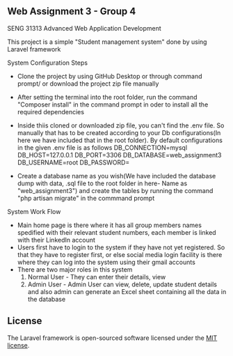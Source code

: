 ## Web Assignment 3 - Group 4

SENG 31313 Advanced Web Application Development

This project is a simple "Student management system" done by using Laravel framework

System Configuration Steps

- Clone the project by using GitHub Desktop or through command prompt/ or download the project zip file         manually
- After setting the terminal into the root folder, run the command "Composer install" in the command prompt     in oder to install all the required dependencies
- Inside thiis cloned or downloaded zip file, you can't find the .env file. So manually that has to be          created according to your Db configurations(In here we have included that in the root folder). By default     configurations in the given .env file is as follows
    DB_CONNECTION=mysql
    DB_HOST=127.0.0.1
    DB_PORT=3306
    DB_DATABASE=web_assignment3
    DB_USERNAME=root
    DB_PASSWORD=

- Create a database name as you wish(We have included the database dump with data, .sql file to the root        folder in here- Name as "web_assignment3") and create the tables by running the command "php artisan          migrate" in the commmand prompt


System Work Flow

- Main home page is there where it has all group members names spedified with their relevant student numbers,   each member is linked with their LinkedIn account
- Users first have to login to the system if they have not yet registered. So that they have to register        first, or else social media login facility is there where they can log into the system using their gmail      accounts
- There are two major roles in this system
    1. Normal User - They can enter their details, view
    2. Admin User - Admin User can view, delete, update student details and also admin can generate an Excel     sheet containing all the data in the database 

## License

The Laravel framework is open-sourced software licensed under the [MIT license](https://opensource.org/licenses/MIT).
